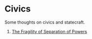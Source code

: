 # Civics

Some thoughts on civics and statecraft.

1. [The Fragility of Separation of Powers](./post1/post_1.md)
